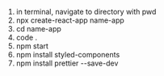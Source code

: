 1. in terminal, navigate to directory with pwd
2. npx create-react-app name-app
3. cd name-app
4. code .
5. npm start
6. npm install styled-components
7. npm install prettier --save-dev
